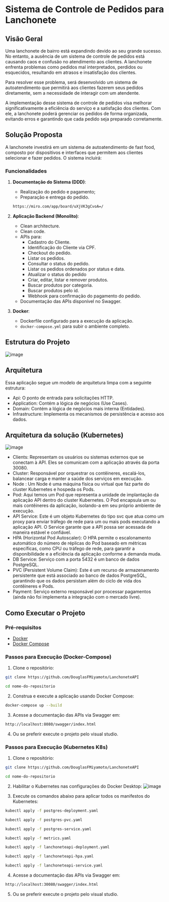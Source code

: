 # Sistema de Controle de Pedidos para Lanchonete

## Visão Geral

Uma lanchonete de bairro está expandindo devido ao seu grande sucesso. No entanto, a ausência de um sistema de controle de pedidos está causando caos e confusão no atendimento aos clientes. A lanchonete enfrenta problemas como pedidos mal interpretados, perdidos ou esquecidos, resultando em atrasos e insatisfação dos clientes. 

Para resolver esse problema, será desenvolvido um sistema de autoatendimento que permitirá aos clientes fazerem seus pedidos diretamente, sem a necessidade de interagir com um atendente.

A implementação desse sistema de controle de pedidos visa melhorar significativamente a eficiência do serviço e a satisfação dos clientes. Com ele, a lanchonete poderá gerenciar os pedidos de forma organizada, evitando erros e garantindo que cada pedido seja preparado corretamente.

## Solução Proposta

A lanchonete investirá em um sistema de autoatendimento de fast food, composto por dispositivos e interfaces que permitem aos clientes selecionar e fazer pedidos. O sistema incluirá:

### Funcionalidades

1. **Documentação do Sistema (DDD)**:
    - Realização do pedido e pagamento;
    - Preparação e entrega do pedido.
    ```bash
    https://miro.com/app/board/uXjVK3gCvoA=/
    ```

2. **Aplicação Backend (Monolito)**:
    - Clean architecture.
    - Clean code.
    - APIs para:
        - Cadastro do Cliente.
        - Identificação do Cliente via CPF.
        - Checkout do pedido.
        - Listar os pedidos.
        - Consultar o status do pedido.
        - Listar os pedidos ordenados por status e data.
        - Atualizar o status do pedido
        - Criar, editar, listar e remover produtos.
        - Buscar produtos por categoria.
        - Buscar produtos pelo id.
        - Webhook para confirmação do pagamento do pedido.
    - Documentação das APIs disponível no Swagger.

3. **Docker**:
    - Dockerfile configurado para a execução da aplicação.
    - `docker-compose.yml` para subir o ambiente completo.

## Estrutura do Projeto
![image](https://github.com/user-attachments/assets/a4a7e2ec-bebb-4938-aa3d-013733e6313b)

## Arquitetura
Essa aplicação segue um modelo de arquitetura limpa com a seguinte estrutura:
- Api: O ponto de entrada para solicitações HTTP.
- Application: Contém a lógica de negócios (Use Cases).
- Domain: Contém a lógica de negócios mais interna (Entidades).
- Infrastructure: Implementa os mecanismos de persistência e acesso aos dados.

## Arquitetura da solução (Kubernetes)
![image](https://github.com/user-attachments/assets/c7da6148-26ae-4b75-a9cd-1c36d1727bd1)

- Clients: Representam os usuários ou sistemas externos que se conectam à API. Eles se comunicam com a aplicação através da porta 30080.
- Cluster: Responsável por orquestrar os contêineres, escalá-los, balancear carga e manter a saúde dos serviços em execução.
- Node : Um Node é uma máquina física ou virtual que faz parte do cluster Kubernetes e hospeda os Pods.
- Pod: Aqui temos um Pod que representa a unidade de implantação da aplicação API dentro do cluster Kubernetes. O Pod encapsula um ou mais contêineres da aplicação, isolando-a em seu próprio ambiente de execução.
- API Service: Este é um objeto Kubernetes do tipo svc que atua como um proxy para enviar tráfego de rede para um ou mais pods executando a aplicação API. O Service garante que a API possa ser acessada de maneira estável e confiável.
- HPA (Horizontal Pod Autoscaler): O HPA permite o escalonamento automático do número de réplicas do Pod baseado em métricas específicas, como CPU ou tráfego de rede, para garantir a disponibilidade e a eficiência da aplicação conforme a demanda muda.
- DB Service: Serviço com a porta 5432 é um banco de dados PostgreSQL.
- PVC (Persistent Volume Claim): Este é um recurso de armazenamento persistente que está associado ao banco de dados PostgreSQL, garantindo que os dados persistam além do ciclo de vida dos contêineres e Pods.
- Payment: Serviço externo responsável por processar pagamentos (ainda não foi implementa a integração com o mercado livre).


## Como Executar o Projeto

### Pré-requisitos

- [Docker](https://www.docker.com/)
- [Docker Compose](https://docs.docker.com/compose/)

### Passos para Execução (Docker-Compose)

1. Clone o repositório:

```bash
git clone https://github.com/DouglasFMiyamoto/LanchoneteAPI
```
```bash
cd nome-do-repositorio
```
2. Construa e execute a aplicação usando Docker Compose:
```bash
docker-compose up --build
```
3. Acesse a documentação das APIs via Swagger em:
```bash
http://localhost:8080/swagger/index.html
```
4. Ou se preferir execute o projeto pelo visual studio.

### Passos para Execução (Kubernetes K8s)

1. Clone o repositório:

```bash
git clone https://github.com/DouglasFMiyamoto/LanchoneteAPI
```
```bash
cd nome-do-repositorio
```
2. Habilitar o Kubernetes nas configurações do Docker Desktop:
   ![image](https://github.com/user-attachments/assets/774277e6-629c-41ac-8542-fbff34ed6a09)
   
3. Execute os comandos abaixo para aplicar todos os manifestos do Kubernetes:
```bash
kubectl apply -f postgres-deployment.yaml
```
```bash
kubectl apply -f postgres-pvc.yaml
```
```bash
kubectl apply -f postgres-service.yaml
```
```bash
kubectl apply -f metrics.yaml
```
```bash
kubectl apply -f lanchoneteapi-deployment.yaml
```
```bash
kubectl apply -f lanchoneteapi-hpa.yaml
```
```bash
kubectl apply -f lanchoneteapi-service.yaml
```
4. Acesse a documentação das APIs via Swagger em:
```bash
http://localhost:30080/swagger/index.html
```
5. Ou se preferir execute o projeto pelo visual studio.

